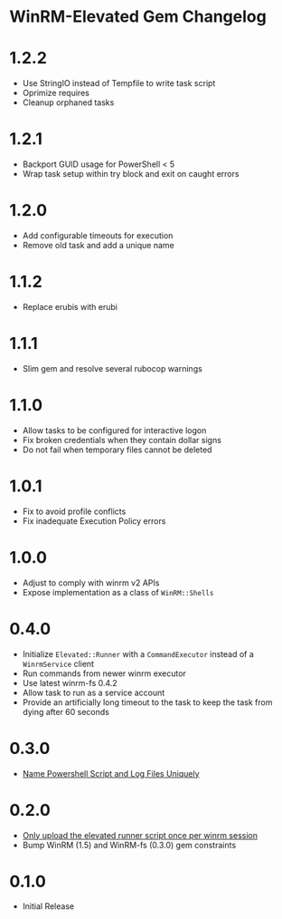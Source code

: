 # WinRM-Elevated Gem Changelog
# 1.2.2
- Use StringIO instead of Tempfile to write task script
- Oprimize requires
- Cleanup orphaned tasks

# 1.2.1
- Backport GUID usage for PowerShell < 5
- Wrap task setup within try block and exit on caught errors

# 1.2.0
- Add configurable timeouts for execution
- Remove old task and add a unique name

# 1.1.2
- Replace erubis with erubi

# 1.1.1
- Slim gem and resolve several rubocop warnings

# 1.1.0
- Allow tasks to be configured for interactive logon
- Fix broken credentials when they contain dollar signs
- Do not fail when temporary files cannot be deleted

# 1.0.1
- Fix to avoid profile conflicts
- Fix inadequate Execution Policy errors

# 1.0.0
- Adjust to comply with winrm v2 APIs
- Expose implementation as a class of `WinRM::Shells`

# 0.4.0
- Initialize `Elevated::Runner` with a `CommandExecutor` instead of a `WinrmService` client
- Run commands from newer winrm executor
- Use latest winrm-fs 0.4.2
- Allow task to run as a service account
- Provide an artificially long timeout to the task to keep the task from dying after 60 seconds

# 0.3.0
- [Name Powershell Script and Log Files Uniquely](https://github.com/WinRb/winrm-elevated/pull/6)

# 0.2.0
- [Only upload the elevated runner script once per winrm session](https://github.com/WinRb/winrm-elevated/pull/3)
- Bump WinRM (1.5) and WinRM-fs (0.3.0) gem constraints

# 0.1.0
- Initial Release
